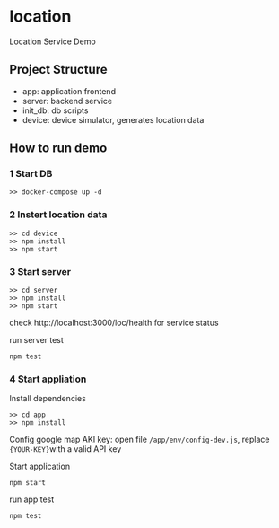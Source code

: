 # location
Location Service Demo

## Project Structure
- app: application frontend
- server: backend service
- init_db: db scripts
- device: device simulator, generates location data

## How to run demo
### 1 Start DB
```
>> docker-compose up -d
```
### 2 Instert location data
```
>> cd device
>> npm install
>> npm start
```
### 3 Start server
```
>> cd server
>> npm install 
>> npm start
```
check http://localhost:3000/loc/health for service status

run server test
```
npm test
```

### 4 Start appliation
Install dependencies
```
>> cd app
>> npm install
```
Config google map AKI key: open file ```/app/env/config-dev.js```, replace ```{YOUR-KEY}```with a valid API key

Start application
```
npm start
```

run app test
```
npm test
```
